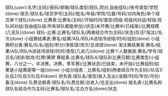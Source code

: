 球队(user):名字(主码)/密码/邮箱/球队类型(班队,院对,自由组队)/账号类型/学院(done)
球员:球队名/球员学号(主码)/姓名/年级/学院/位置/号码/对内角色(单个球员单个球队)(done)
比赛表:比赛名(主码)/开始时间/类型(院级:班级间对战/校级:院队间对战/自由组队级:所有球队都能参加)/状态(未开赛/比赛中/已结束)/比赛规模(几支队)(done)
球队-比赛:比赛名/球队名(两者结合作为主码)/状态(存活?淘汰)/名次(done)
小组赛结果表:赛名/结果/A队/B队/A进球/B进球/时间/组别(done)
小组赛积分表:赛名/队名/组别/积分/净胜球/场次/总进球(done)
淘汰赛结果表:赛名/结果/A队/B队/A进球/B进球/时间/类型(几进几)(done)
比赛个人数据表:赛名/学号/球员名/进球/助攻/红牌/黄牌
赛程表:比赛名/球队A/球队B/比赛日期/比赛类型(小组赛，八分之一，半决赛，决赛，季军赛)/比赛状态(已结束，未开始)/比赛组别(如果是小组赛是哪一组)(done)
小组分组表：比赛名/组别(两者结合作为主码)/队伍1/队伍2/队伍3/队伍4(down)
财务表:球队名/类型(收入支出)/金额/时间/年份/月份/备注(done)
队费总额表:球队名/队费总额/总收入/总支出(done)
报名表:(比赛名和球队名结合作为主码)比赛名/球队名/主办方名(done)/状态
